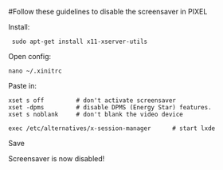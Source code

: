 #Follow these guidelines to disable the screensaver in PIXEL

Install:
```
 sudo apt-get install x11-xserver-utils
```
Open config:
```
nano ~/.xinitrc
```

Paste in:
```
xset s off         # don't activate screensaver
xset -dpms         # disable DPMS (Energy Star) features.
xset s noblank     # don't blank the video device

exec /etc/alternatives/x-session-manager      # start lxde
```
Save

Screensaver is now disabled!
